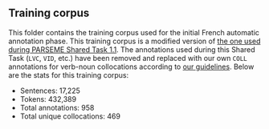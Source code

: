 ## Training corpus

This folder contains the training corpus used for the initial French automatic annotation phase.
This training corpus is a modified version of [the one used during PARSEME Shared Task 1.1](https://gitlab.com/parseme/sharedtask-data/-/tree/master/1.1/FR).
The annotations used during this Shared Task (`LVC`, `VID`, etc.) have been removed and replaced with our own `COLL` annotations for verb-noun collocations according to [our guidelines](https://github.com/b-giordano/thesis_cpac/tree/main/annotation_guidelines).
Below are the stats for this training corpus:

* Sentences: 17,225
* Tokens: 432,389
* Total annotations: 958
* Total unique collocations: 469

